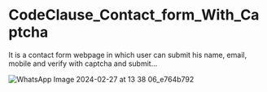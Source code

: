 # CodeClause_Contact_form_With_Captcha
It is a contact form webpage in which user can submit his name, email, mobile and verify with captcha and submit...

![WhatsApp Image 2024-02-27 at 13 38 06_e764b792](https://github.com/Prapttiii/Contact-Form-With-Captcha-/assets/135734478/59353ad5-9825-4180-b18c-a31946dc22d8)

